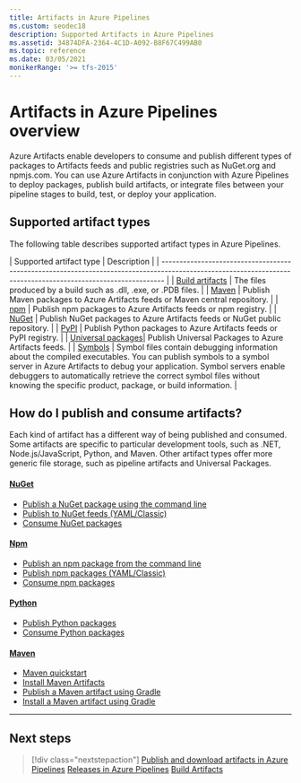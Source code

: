 ```yaml
---
title: Artifacts in Azure Pipelines
ms.custom: seodec18
description: Supported Artifacts in Azure Pipelines 
ms.assetid: 34874DFA-2364-4C1D-A092-B8F67C499AB0
ms.topic: reference
ms.date: 03/05/2021
monikerRange: '>= tfs-2015'
---
```


# Artifacts in Azure Pipelines overview

Azure Artifacts enable developers to consume and publish different types of packages to Artifacts feeds and public registries such as NuGet.org and npmjs.com. You can use Azure Artifacts in conjunction with Azure Pipelines to deploy packages, publish build artifacts, or integrate files between your pipeline stages to build, test, or deploy your application.

## Supported artifact types

The following table describes supported artifact types in Azure Pipelines.

|         Supported artifact type            |                                                 Description                                                            |
|    -------------------------------------------------------------------------------------------------------------------------------------------------------------    |
| [Build artifacts](build-artifacts.md)      | The files produced by a build such as .dll, .exe, or .PDB files.                                                       |
| [Maven](maven.md)                          | Publish Maven packages to Azure Artifacts feeds or Maven central repository.                                           |
| [npm](npm.md)                              | Publish npm packages to Azure Artifacts feeds or npm registry.                                                         |
| [NuGet](nuget.md)                          | Publish NuGet packages to Azure Artifacts feeds or NuGet public repository.                                            |
| [PyPI](pypi.md)                            | Publish Python packages to Azure Artifacts feeds or PyPI registry.                                                     |
| [Universal packages](universal-packages.md)| Publish Universal Packages to Azure Artifacts feeds.                                                                   |
| [Symbols](symbols.md)                      | Symbol files contain debugging information about the compiled executables. You can publish symbols to a symbol server in Azure Artifacts to debug your application. Symbol servers enable debuggers to automatically retrieve the correct symbol files without knowing the specific product, package, or build information.                                                                                                                                                    |

## How do I publish and consume artifacts?

Each kind of artifact has a different way of being published and consumed. Some artifacts are specific to particular development tools, such as .NET, Node.js/JavaScript, Python, and Maven. Other artifact types offer more generic file storage, such as pipeline artifacts and Universal Packages.

#### [NuGet](#tab/nuget/)

- [Publish a NuGet package using the command line](../../artifacts/nuget/publish.md)
- [Publish to NuGet feeds (YAML/Classic)](/nuget.md)
- [Consume NuGet packages](../../artifacts/nuget/consume.md)
 
#### [Npm](#tab/npm/)

- [Publish an npm package from the command line](../../artifacts/npm/publish.md)
- [Publish npm packages (YAML/Classic)](/azure/devops/pipelines/tasks/package/npm#publish-npm-packages)
- [Consume npm packages](../../artifacts/get-started-npm.md)

#### [Python](#tab/python/)

- [Publish Python packages](pypi.md)
- [Consume Python packages](../../artifacts/quickstarts/python-cli.md)

#### [Maven](#tab/maven/)

- [Maven quickstart](../../artifacts/get-started-maven.md)
- [Install Maven Artifacts](../../artifacts/maven/install.md)
- [Publish a Maven artifact using Gradle](../../artifacts/gradle/publish-package-gradle.md)
- [Install a Maven artifact using Gradle](../../artifacts/gradle/pull-package-gradle.md)

* * * 

## Next steps

> [!div class="nextstepaction"]
> [Publish and download artifacts in Azure Pipelines](pipeline-artifacts.md)
> [Releases in Azure Pipelines](../release/releases.md)
> [Build Artifacts](build-artifacts.md)
